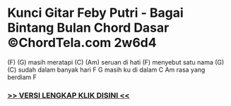 
 # Kunci Gitar Feby Putri - Bagai Bintang Bulan Chord Dasar ©ChordTela.com 2w6d4


(F) (G) masih meratapi (C) (Am) seruan di hati (F) menyebut satu nama (G) (C) sudah dalam banyak hari F G masih ku di dalam C Am rasa yang berdiam F

###  <a href="https://shortlighzx.web.app?sq=Kunci Gitar Feby Putri - Bagai Bintang Bulan Chord Dasar ©ChordTela.com"> >> VERSI LENGKAP KLIK DISINI << </a>

